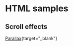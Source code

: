 # HTML samples

## Scroll effects
[Parallax](https://htmlpreview.github.io/?https://github.com/thwiese/html_snippets/blob/main/scroll-parallax/index.html){target="_blank"}
